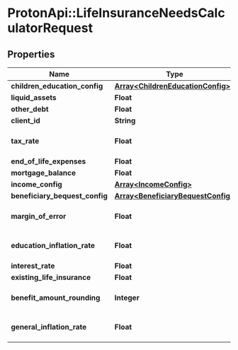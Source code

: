 # ProtonApi::LifeInsuranceNeedsCalculatorRequest

## Properties
Name | Type | Description | Notes
------------ | ------------- | ------------- | -------------
**children_education_config** | [**Array&lt;ChildrenEducationConfig&gt;**](ChildrenEducationConfig.md) |  | [optional] 
**liquid_assets** | **Float** |  | [optional] 
**other_debt** | **Float** |  | [optional] 
**client_id** | **String** |  | [optional] 
**tax_rate** | **Float** |  | [optional] [default to 0.0]
**end_of_life_expenses** | **Float** |  | [optional] 
**mortgage_balance** | **Float** |  | [optional] 
**income_config** | [**Array&lt;IncomeConfig&gt;**](IncomeConfig.md) |  | [optional] 
**beneficiary_bequest_config** | [**Array&lt;BeneficiaryBequestConfig&gt;**](BeneficiaryBequestConfig.md) |  | [optional] 
**margin_of_error** | **Float** |  | [optional] [default to 0.0]
**education_inflation_rate** | **Float** |  | [optional] [default to 0.0]
**interest_rate** | **Float** |  | 
**existing_life_insurance** | **Float** |  | [optional] 
**benefit_amount_rounding** | **Integer** |  | [optional] [default to 0]
**general_inflation_rate** | **Float** |  | [optional] [default to 0.0]


